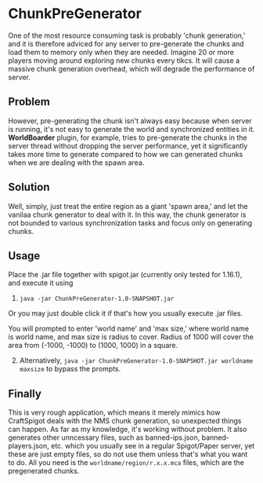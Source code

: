 # ChunkPreGenerator

One of the most resource consuming task is probably 'chunk generation,' and it is therefore adviced for any server to pre-generate the chunks and load them to memory only when they are needed. Imagine 20 or more players moving around exploring new chunks every tikcs. It will cause a massive chunk generation overhead, which will degrade the performance of server.

## Problem

However, pre-generating the chunk isn't always easy because when server is running, it's not easy to generate the world and synchronized entities in it. **WorldBoarder** plugin, for example, tries to pre-generate the chunks in the server thread without dropping the server performance, yet it significantly takes more time to generate compared to how we can generated chunks when we are dealing with the spawn area.

## Solution

Well, simply, just treat the entire region as a giant 'spawn area,' and let the vanilaa chunk generator to deal with it. In this way, the chunk generator is not bounded to various synchronization tasks and focus only on generating chunks.

## Usage

Place the .jar file together with spigot.jar (currently only tested for 1.16.1), and execute it using

1. `java -jar ChunkPreGenerator-1.0-SNAPSHOT.jar`

Or you may just double click it if that's how you usually execute .jar files.

You will prompted to enter 'world name' and 'max size,' where world name is world name, and max size is radius to cover. Radius of 1000 will cover the area from (-1000, -1000) to (1000, 1000) in a square.

2. Alternatively, `java -jar ChunkPreGenerator-1.0-SNAPSHOT.jar worldname maxsize` to bypass the prompts.

## Finally

This is very rough application, which means it merely mimics how CraftSpigot deals with the NMS chunk generation, so unexpected things can happen. As far as my knowledge, it's working without problem. It also generates other unncessary files, such as banned-ips.json, banned-players.json, etc. which you usually see in a regular Spigot/Paper server, yet these are just empty files, so do not use them unless that's what you want to do. All you need is the `worldname/region/r.x.x.mca` files, which are the pregenerated chunks.
